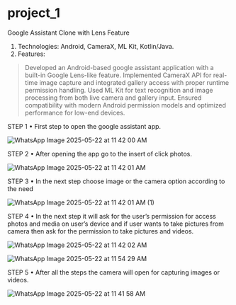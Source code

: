 # project_1
Google Assistant Clone with Lens Feature 
 1. Technologies: Android, CameraX, ML Kit, Kotlin/Java. 
 2. Features: 
 > Developed an Android-based google assistant application with a built-in Google Lens-like feature. 
 > Implemented CameraX API for real-time image capture and integrated gallery access with proper runtime 
   permission handling. 
 > Used ML Kit for text recognition and image processing from both live camera and gallery input. 
 > Ensured compatibility with modern Android permission models and optimized performance for low-end devices.




 STEP 1 
• First step to open the google assistant app.    

![WhatsApp Image 2025-05-22 at 11 42 00 AM](https://github.com/user-attachments/assets/75240313-6ac2-46d4-ad50-60f3c1f633ab)

STEP 2 
• After opening the app go to the insert of click photos.

![WhatsApp Image 2025-05-22 at 11 42 01 AM](https://github.com/user-attachments/assets/6e564330-1389-4b6e-8da9-9bd16561faad)

 STEP 3 
• In the next step choose image or the camera option according to the need 

![WhatsApp Image 2025-05-22 at 11 42 01 AM (1)](https://github.com/user-attachments/assets/226f2a71-40a1-4283-a10f-77062b4e2bf0)

STEP 4 
• In the next step it will ask for the user’s permission for access photos and media 
on user’s device and if user wants to take pictures from camera then ask for the 
permission to take pictures and videos.

![WhatsApp Image 2025-05-22 at 11 42 02 AM](https://github.com/user-attachments/assets/f1ef7c34-5f59-4f4a-a802-f4fd2f71b293)

![WhatsApp Image 2025-05-22 at 11 54 29 AM](https://github.com/user-attachments/assets/5443f569-3e2c-41d8-a2a9-331e9c2d505b)

STEP 5 
• After all the steps the camera will open for capturing images or videos. 

![WhatsApp Image 2025-05-22 at 11 41 58 AM](https://github.com/user-attachments/assets/0d4bca65-e33a-41d0-9563-e92aae6c7e52)












